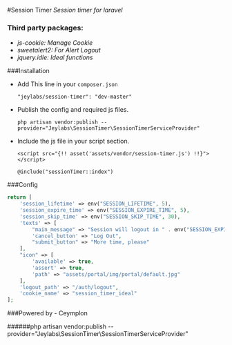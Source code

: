 #Session Timer
*Session timer for laravel*

### Third party packages:
* *js-cookie: Manage Cookie*
* *sweetalert2: For Alert Logout*
* *jquery.idle: Ideal functions*

###Installation
* Add This line in your ```composer.json```

    ``` "jeylabs/session-timer": "dev-master" ```

* Publish the config and required js files. <br>

    ```php artisan vendor:publish --provider="Jeylabs\SessionTimer\SessionTimerServiceProvider"```

* Include the js file in your script section. <br>

    ```<script src="{!! asset('assets/vendor/session-timer.js') !!}"></script>``` <br>

    ```@include("sessionTimer::index")```

###Config
```php
return [
    'session_lifetime' => env("SESSION_LIFETIME", 5),
    'session_expire_time' => env("SESSION_EXPIRE_TIME", 5),
    'session_skip_time' => env("SESSION_SKIP_TIME", 30),
    'texts' => [
        "main_message" => "Session will logout in " . env("SESSION_EXPIRE_TIME", 5) . " minutes. Do you need more time?",
        'cancel_button' => "Log Out",
        "submit_button" => "More time, please"
    ],
    "icon" => [
        'available' => true,
        'assert' => true,
        'path' => "assets/portal/img/portal/default.jpg"
    ],
    'logout_path' => "/auth/logout",
    'cookie_name' => "session_timer_ideal"
];
```

###Powered by - Ceymplon

######php artisan vendor:publish --provider="Jeylabs\SessionTimer\SessionTimerServiceProvider"